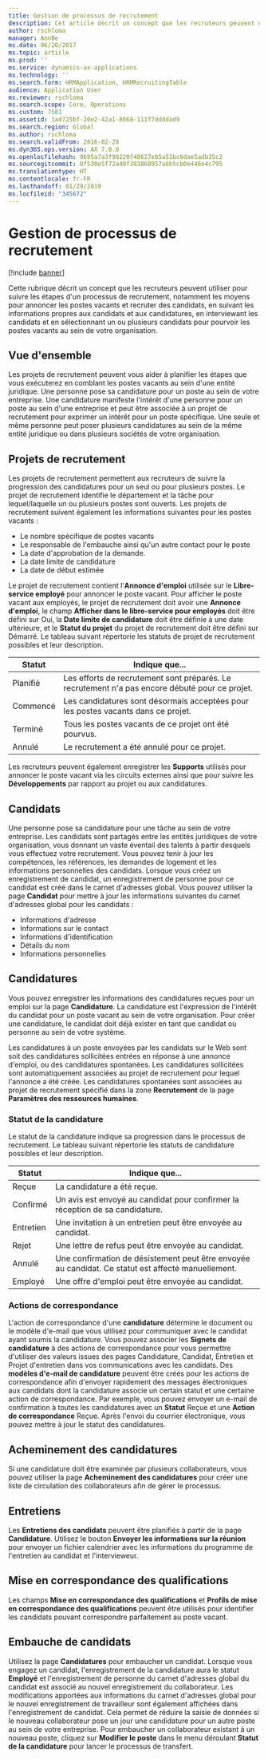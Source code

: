 ```yaml
---
title: Gestion de processus de recrutement
description: Cet article décrit un concept que les recruteurs peuvent utiliser pour suivre les étapes d'un processus de recrutement, notamment les moyens pour annoncer les postes vacants et recruter des candidats, en suivant les informations propres aux candidats et aux candidatures, en interviewant les candidats et en sélectionnant un ou plusieurs candidats pour pourvoir les postes vacants au sein de votre organisation.
author: rschloma
manager: AnnBe
ms.date: 06/20/2017
ms.topic: article
ms.prod: ''
ms.service: dynamics-ax-applications
ms.technology: ''
ms.search.form: HRMApplication, HRMRecruitingTable
audience: Application User
ms.reviewer: rschloma
ms.search.scope: Core, Operations
ms.custom: 7501
ms.assetid: 1ad725bf-20e2-42a1-8068-111f7ddddad9
ms.search.region: Global
ms.author: rschloma
ms.search.validFrom: 2016-02-28
ms.dyn365.ops.version: AX 7.0.0
ms.openlocfilehash: 9695a7a3f98220f48627e85a51bc6dae5adb35c2
ms.sourcegitcommit: 0f530e5f72a40f383868957a6b5cb0e446e4c795
ms.translationtype: HT
ms.contentlocale: fr-FR
ms.lasthandoff: 01/29/2019
ms.locfileid: "345672"
---
```

# <a name="manage-recruiting-processes"></a>Gestion de processus de recrutement

[!include [banner](../includes/banner.md)]

Cette rubrique décrit un concept que les recruteurs peuvent utiliser pour suivre les étapes d'un processus de recrutement, notamment les moyens pour annoncer les postes vacants et recruter des candidats, en suivant les informations propres aux candidats et aux candidatures, en interviewant les candidats et en sélectionnant un ou plusieurs candidats pour pourvoir les postes vacants au sein de votre organisation.

## <a name="overview"></a>Vue d'ensemble

Les projets de recrutement peuvent vous aider à planifier les étapes que vous exécuterez en comblant les postes vacants au sein d'une entité juridique. Une personne pose sa candidature pour un poste au sein de votre entreprise. Une candidature manifeste l'intérêt d'une personne pour un poste au sein d'une entreprise et peut être associée à un projet de recrutement pour exprimer un intérêt pour un poste spécifique. Une seule et même personne peut poser plusieurs candidatures au sein de la même entité juridique ou dans plusieurs sociétés de votre organisation.

## <a name="recruitment-projects"></a>Projets de recrutement

Les projets de recrutement permettent aux recruteurs de suivre la progression des candidatures pour un seul ou pour plusieurs postes. Le projet de recrutement identifie le département et la tâche pour lequel/laquelle un ou plusieurs postes sont ouverts. Les projets de recrutement suivent également les informations suivantes pour les postes vacants :

- Le nombre spécifique de postes vacants
- Le responsable de l'embauche ainsi qu'un autre contact pour le poste
- La date d'approbation de la demande.
- La date limite de candidature
- La date de début estimée

Le projet de recrutement contient l'**Annonce d'emploi** utilisée sur le **Libre-service employé** pour annoncer le poste vacant. Pour afficher le poste vacant aux employés, le projet de recrutement doit avoir une **Annonce d'emploi**, le champ **Afficher dans le libre-service pour employés** doit être défini sur Oui, la **Date limite de candidature** doit être définie à une date ultérieure, et le **Statut du projet** du projet de recrutement doit être défini sur Démarré. Le tableau suivant répertorie les statuts de projet de recrutement possibles et leur description.

| Statut    | Indique que...                                                                         |
|-----------|-----------------------------------------------------------------------------------------|
| Planifié | Les efforts de recrutement sont préparés. Le recrutement n'a pas encore débuté pour ce projet. |
| Commencé   | Les candidatures sont désormais acceptées pour les postes vacants dans ce projet.                   |
| Terminé  | Tous les postes vacants de ce projet ont été pourvus.                                         |
| Annulé  | Le recrutement a été annulé pour ce projet.                                          |

Les recruteurs peuvent également enregistrer les **Supports** utilisés pour annoncer le poste vacant via les circuits externes ainsi que pour suivre les **Développements** par rapport au projet ou aux candidatures.

## <a name="applicants"></a>Candidats

Une personne pose sa candidature pour une tâche au sein de votre entreprise. Les candidats sont partagés entre les entités juridiques de votre organisation, vous donnant un vaste éventail des talents à partir desquels vous effectuez votre recrutement. Vous pouvez tenir à jour les compétences, les références, les demandes de logement et les informations personnelles des candidats. Lorsque vous créez un enregistrement de candidat, un enregistrement de personne pour ce candidat est créé dans le carnet d'adresses global. Vous pouvez utiliser la page **Candidat** pour mettre à jour les informations suivantes du carnet d'adresses global pour les candidats :

- Informations d'adresse
- Informations sur le contact
- Informations d'identification
- Détails du nom
- Informations personnelles

## <a name="applications"></a>Candidatures

Vous pouvez enregistrer les informations des candidatures reçues pour un emploi sur la page **Candidature**. La candidature est l'expression de l'intérêt du candidat pour un poste vacant au sein de votre organisation. Pour créer une candidature, le candidat doit déjà exister en tant que candidat ou personne au sein de votre système.

Les candidatures à un poste envoyées par les candidats sur le Web sont soit des candidatures sollicitées entrées en réponse à une annonce d'emploi, ou des candidatures spontanées. Les candidatures sollicitées sont automatiquement associées au projet de recrutement pour lequel l'annonce a été créée. Les candidatures spontanées sont associées au projet de recrutement spécifié dans la zone **Recrutement** de la page **Paramètres des ressources humaines**.

### <a name="application-status"></a>Statut de la candidature

Le statut de la candidature indique sa progression dans le processus de recrutement. Le tableau suivant répertorie les statuts de candidature possibles et leur description.

| Statut    | Indique que...                                                                           |
|-----------|-------------------------------------------------------------------------------------------|
| Reçue  | La candidature a été reçue.                                                             |
| Confirmé | Un avis est envoyé au candidat pour confirmer la réception de sa candidature.            |
| Entretien | Une invitation à un entretien peut être envoyée au candidat.                                     |
| Rejet | Une lettre de refus peut être envoyée au candidat.                                          |
| Annulé  | Une confirmation de désistement peut être envoyée au candidat. Ce statut est affecté manuellement. |
| Employé  | Une offre d'emploi peut être envoyée au candidat.                                         |

### <a name="correspondence-actions"></a>Actions de correspondance

L'action de correspondance d'une **candidature** détermine le document ou le modèle d'e-mail que vous utilisez pour communiquer avec le candidat ayant soumis la candidature. Vous pouvez associer les **Signets de candidature** à des actions de correspondance pour vous permettre d'utiliser des valeurs issues des pages Candidature, Candidat, Entretien et Projet d'entretien dans vos communications avec les candidats. Des **modèles d'e-mail de candidature** peuvent être créés pour les actions de correspondance afin d'envoyer rapidement des messages électroniques aux candidats dont la candidature associe un certain statut et une certaine action de correspondance. Par exemple, vous pouvez envoyer un e-mail de confirmation à toutes les candidatures avec un **Statut** Reçue et une **Action de correspondance** Reçue. Après l'envoi du courrier électronique, vous pouvez mettre à jour le statut des candidatures.

## <a name="application-routing"></a>Acheminement des candidatures

Si une candidature doit être examinée par plusieurs collaborateurs, vous pouvez utiliser la page **Acheminement des candidatures** pour créer une liste de circulation des collaborateurs afin de gérer le processus.

## <a name="interviews"></a>Entretiens

Les **Entretiens des candidats** peuvent être planifiés à partir de la page **Candidature**. Utilisez le bouton **Envoyer les informations sur la réunion** pour envoyer un fichier calendrier avec les informations du programme de l'entretien au candidat et l'intervieweur.

## <a name="skill-mapping"></a>Mise en correspondance des qualifications

Les champs **Mise en correspondance des qualifications** et **Profils de mise en correspondance des qualifications** peuvent être utilisés pour identifier les candidats pouvant correspondre parfaitement au poste vacant.

## <a name="hiring-applicants"></a>Embauche de candidats

Utilisez la page **Candidatures** pour embaucher un candidat. Lorsque vous engagez un candidat, l'enregistrement de la candidature aura le statut **Employé** et l'enregistrement de personne du carnet d'adresses global du candidat est associé au nouvel enregistrement du collaborateur. Les modifications apportées aux informations du carnet d'adresses global pour le nouvel enregistrement de travailleur sont également affichées dans l'enregistrement de candidat. Cela permet de réduire la saisie de données si le nouveau collaborateur pose un jour une candidature pour un autre poste au sein de votre entreprise. Pour embaucher un collaborateur existant à un nouveau poste, cliquez sur **Modifier le poste** dans le menu déroulant **Statut de la candidature** pour lancer le processus de transfert.
